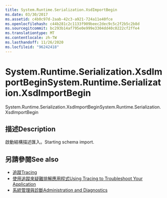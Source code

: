 ```yaml
---
title: System.Runtime.Serialization.XsdImportBegin
ms.date: 03/30/2017
ms.assetid: c4b0c97d-2aab-42c3-a921-724a11e40fce
ms.openlocfilehash: c44b281c2c1133f909beec2dec9c5c2f2b5c2b8d
ms.sourcegitcommit: bc293b14af795e0e999e3304dd40c0222cf2ffe4
ms.translationtype: MT
ms.contentlocale: zh-TW
ms.lasthandoff: 11/26/2020
ms.locfileid: "96242418"
---
```

# <a name="systemruntimeserializationxsdimportbegin"></a><span data-ttu-id="9d0fe-102">System.Runtime.Serialization.XsdImportBegin</span><span class="sxs-lookup"><span data-stu-id="9d0fe-102">System.Runtime.Serialization.XsdImportBegin</span></span>

<span data-ttu-id="9d0fe-103">System.Runtime.Serialization.XsdImportBegin</span><span class="sxs-lookup"><span data-stu-id="9d0fe-103">System.Runtime.Serialization.XsdImportBegin</span></span>  
  
## <a name="description"></a><span data-ttu-id="9d0fe-104">描述</span><span class="sxs-lookup"><span data-stu-id="9d0fe-104">Description</span></span>  

 <span data-ttu-id="9d0fe-105">啟動結構描述匯入。</span><span class="sxs-lookup"><span data-stu-id="9d0fe-105">Starting schema import.</span></span>  
  
## <a name="see-also"></a><span data-ttu-id="9d0fe-106">另請參閱</span><span class="sxs-lookup"><span data-stu-id="9d0fe-106">See also</span></span>

- [<span data-ttu-id="9d0fe-107">追蹤</span><span class="sxs-lookup"><span data-stu-id="9d0fe-107">Tracing</span></span>](index.md)
- [<span data-ttu-id="9d0fe-108">使用追蹤來疑難排解應用程式</span><span class="sxs-lookup"><span data-stu-id="9d0fe-108">Using Tracing to Troubleshoot Your Application</span></span>](using-tracing-to-troubleshoot-your-application.md)
- [<span data-ttu-id="9d0fe-109">系統管理與診斷</span><span class="sxs-lookup"><span data-stu-id="9d0fe-109">Administration and Diagnostics</span></span>](../index.md)
